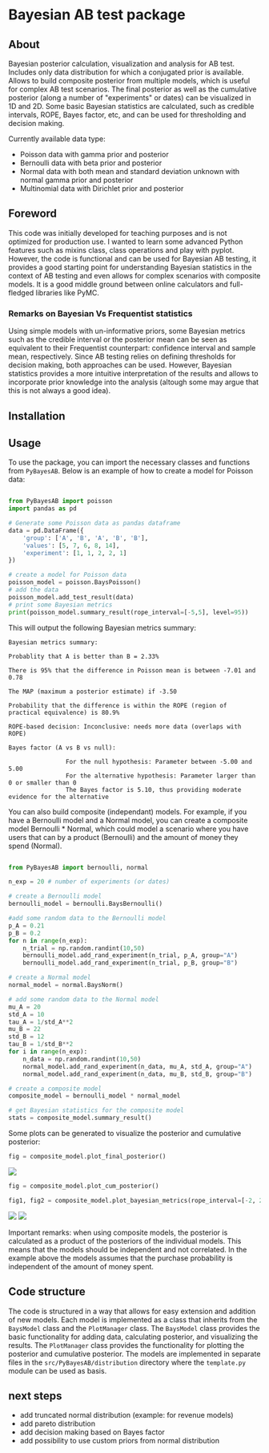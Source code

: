 # Bayesian AB test package

## About

Bayesian posterior calculation, visualization and analysis for AB test. Includes only data distribution for which a conjugated prior is available.
Allows to build composite posterior from multiple models, which is useful for complex AB test scenarios.
The final posterior as well as the cumulative posterior (along a  number of "experiments" or dates) can be visualized in 1D and 2D.
Some basic Bayesian statistics are calculated, such as credible intervals, ROPE, Bayes factor, etc, and can be used for thresholding and decision making.

Currently available data type:
- Poisson data with gamma prior and posterior
- Bernoulli data with beta prior and posterior
- Normal data with both mean and standard deviation unknown with normal gamma prior and posterior
- Multinomial data with Dirichlet prior and posterior

## Foreword

This code was initially developed for teaching purposes and is not optimized for production use. I wanted to learn some advanced Python features such as mixins class, class operations and play with pyplot. However, the code is functional and can be used for Bayesian AB testing, it provides a good starting point for understanding Bayesian statistics in the context of AB testing and even allows for complex scenarios with composite models. It is a good middle ground between online calculators and full-fledged libraries like PyMC. 

### Remarks on Bayesian Vs Frequentist statistics
Using simple models with un-informative priors, some Bayesian metrics such as the credible interval or the posterior mean can be seen as equivalent to their Frequentist counterpart: confidence interval and sample mean, respectively. 
Since AB testing relies on defining thresholds for decision making, both approaches can be used. However, Bayesian statistics provides a more intuitive interpretation of the results and allows to  incorporate prior knowledge into the analysis (altough some may argue that this is not always a good idea). 

## Installation

## Usage

To use the package, you can import the necessary classes and functions from `PyBayesAB`. Below is an example of how to create a model for Poisson data:

```python

from PyBayesAB import poisson
import pandas as pd

# Generate some Poisson data as pandas dataframe
data = pd.DataFrame({
    'group': ['A', 'B', 'A', 'B', 'B'],
    'values': [5, 7, 6, 8, 14],
    'experiment': [1, 1, 2, 2, 1]
})  

# create a model for Poisson data   
poisson_model = poisson.BaysPoisson()
# add the data
poisson_model.add_test_result(data)
# print some Bayesian metrics
print(poisson_model.summary_result(rope_interval=[-5,5], level=95))
```
 This will output the following Bayesian metrics summary:
```        
Bayesian metrics summary: 

Probablity that A is better than B = 2.33% 

There is 95% that the difference in Poisson mean is between -7.01 and 0.78 

The MAP (maximum a posterior estimate) if -3.50 

Probability that the difference is within the ROPE (region of practical equivalence) is 80.9% 

ROPE-based decision: Inconclusive: needs more data (overlaps with ROPE)  

Bayes factor (A vs B vs null): 

                For the null hypothesis: Parameter between -5.00 and 5.00
                For the alternative hypothesis: Parameter larger than 0 or smaller than 0
                The Bayes factor is 5.10, thus providing moderate evidence for the alternative
```

You can also build composite (independant) models. 
For example, if you have a Bernoulli model and a Normal model, you can create a composite model Bernoulli * Normal, which could model  a scenario where you have users that can by a product (Bernoulli) and the amount of money they spend (Normal). 

```python

from PyBayesAB import bernoulli, normal

n_exp = 20 # number of experiments (or dates)

# create a Bernoulli model
bernoulli_model = bernoulli.BaysBernoulli()

#add some random data to the Bernoulli model
p_A = 0.21
p_B = 0.2
for n in range(n_exp):
    n_trial = np.random.randint(10,50)
    bernoulli_model.add_rand_experiment(n_trial, p_A, group="A")
    bernoulli_model.add_rand_experiment(n_trial, p_B, group="B")

# create a Normal model
normal_model = normal.BaysNorm()

# add some random data to the Normal model
mu_A = 20
std_A = 10
tau_A = 1/std_A**2 
mu_B = 22
std_B = 12
tau_B = 1/std_B**2
for i in range(n_exp):
    n_data = np.random.randint(10,50)
    normal_model.add_rand_experiment(n_data, mu_A, std_A, group="A")
    normal_model.add_rand_experiment(n_data, mu_B, std_B, group="B")

# create a composite model
composite_model = bernoulli_model * normal_model

# get Bayesian statistics for the composite model
stats = composite_model.summary_result()

```
Some plots can be generated to visualize the posterior and cumulative posterior:

```python
fig = composite_model.plot_final_posterior()
```
![](final_post_comp.png)

```python
fig = composite_model.plot_cum_posterior()
```

```python
fig1, fig2 = composite_model.plot_bayesian_metrics(rope_interval=[-2, 2])
```
![](bay_met_fig1_comp.png)
![](bay_met_fig1_comp-1.png)

Important remarks: when using composite models, the posterior is calculated as a product of the posteriors of the individual models. This means that the models should be independent and not correlated. In the example above the models assumes that the purchase probability is independent of the amount of money spent.

## Code structure
The code is structured in a way that allows for easy extension and addition of new models. Each model is implemented as a class that inherits from the `BaysModel` class and the `PlotManager` class. The `BaysModel` class provides the basic functionality for adding data, calculating posterior, and visualizing the results. The `PlotManager` class provides the functionality for plotting the posterior and cumulative posterior. The models are implemented in separate files in the `src/PyBayesAB/distribution` directory where the `template.py` module can be used as basis.

## next steps
- add truncated normal distribution (example: for revenue models)
- add pareto distribution
- add decision making based on Bayes factor
- add possibility to use custom priors from normal distribution